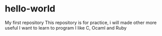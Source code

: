 # hello-world
My first repository
This repository is for practice, i will made other more useful
I want to learn to program
I like C, Ocaml and Ruby
